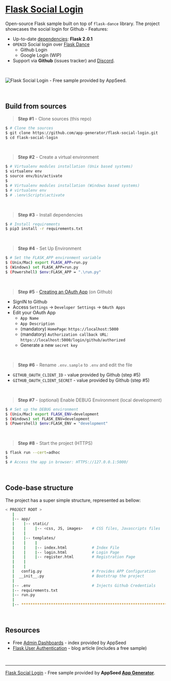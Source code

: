 # [Flask Social Login](https://blog.appseed.us/flask-social-login-with-github/)

Open-source Flask sample built on top of `flask-dance` library. The project showcases the social login for Github - Features: 

- Up-to-date [dependencies](./requirements.txt): **Flask 2.0.1**
- `OPENID` Social login over [Flask Dance](https://pypi.org/project/Flask-Dance/)
  - Github Login
  - Google Login (WIP) 
- Support via **Github** (issues tracker) and [Discord](https://discord.gg/fZC6hup).

<br />

![Flask Social Login - Free sample provided by AppSeed.](https://user-images.githubusercontent.com/51070104/135398234-06a43c1a-cd0a-45ad-accc-de45061d8945.png)

<br />

## Build from sources

> **Step #1** - Clone sources (this repo)

```bash
$ # Clone the sources
$ git clone https://github.com/app-generator/flask-social-login.git
$ cd flask-social-login
```

<br />

> **Step #2** - Create a virtual environment

```bash
$ # Virtualenv modules installation (Unix based systems)
$ virtualenv env
$ source env/bin/activate
$
$ # Virtualenv modules installation (Windows based systems)
$ # virtualenv env
$ # .\env\Scripts\activate
```

<br />

> **Step #3** - Install dependencies

```bash
$ # Install requirements
$ pip3 install -r requirements.txt
```

<br />

> **Step #4** - Set Up Environment

```bash
$ # Set the FLASK_APP environment variable
$ (Unix/Mac) export FLASK_APP=run.py
$ (Windows) set FLASK_APP=run.py
$ (Powershell) $env:FLASK_APP = ".\run.py"
```

<br />

> **Step #5** - [Creating an OAuth App](https://docs.github.com/en/developers/apps/building-oauth-apps/creating-an-oauth-app) (on Github)

- SignIN to Github
- Access `Settings` -> `Developer Settings` -> `OAuth Apps`
- Edit your OAuth App
  - `App Name`
  - `App Description`
  - (mandatory) `HomePage`: `https://localhost:5000`
  - (mandatory) `Authorization callback URL`: `https://localhost:5000/login/github/authorized`
  - Generate a new `secret key`

<br />

> **Step #6** - Rename `.env.sample` to `.env` and edit the file

- `GITHUB_OAUTH_CLIENT_ID` - value provided by Github (step #5)
- `GITHUB_OAUTH_CLIENT_SECRET` - value provided by Github (step #5)

<br />

> **Step #7** - (optional) Enable DEBUG Environment (local development)

```bash
$ # Set up the DEBUG environment
$ (Unix/Mac) export FLASK_ENV=development
$ (Windows) set FLASK_ENV=development
$ (Powershell) $env:FLASK_ENV = "development"
```

<br />

> **Step #8** - Start the project (HTTPS)

```bash
$ flask run --cert=adhoc
$
$ # Access the app in browser: HTTPS://127.0.0.1:5000/
```

<br />

## Code-base structure

The project has a super simple structure, represented as bellow:

```bash
< PROJECT ROOT >
   |
   |-- app/
   |    |-- static/
   |    |    |-- <css, JS, images>    # CSS files, Javascripts files
   |    |
   |    |-- templates/
   |    |    |
   |    |    |-- index.html           # Index File
   |    |    |-- login.html           # Login Page
   |    |    |-- register.html        # Registration Page
   |    |    
   |    |
   |   config.py                      # Provides APP Configuration 
   |  __init__.py                     # Bootstrap the project
   |
   |-- .env                           # Injects Github Credentials
   |-- requirements.txt
   |-- run.py
   |
   |-- ************************************************************************
```

<br />

## Resources

- Free [Admin Dashboards](https://appseed.us/admin-dashboards/open-source) - index provided by AppSeed
- [Flask User Authentication](https://blog.appseed.us/flask-user-authentication-free-sample/) - blog article (includes a free sample) 
 
<br />

---
[Flask Social Login](https://blog.appseed.us/flask-social-login-with-github/) - Free sample provided by **AppSeed [App Generator](https://appseed.us/app-generator)**.

